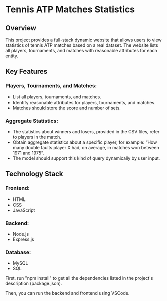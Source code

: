 # Tennis ATP Matches Statistics

## Overview
This project provides a full-stack dynamic website that allows users to view statistics of tennis ATP matches based on a real dataset. The website lists all players, tournaments, and matches with reasonable attributes for each entity.

## Key Features
### Players, Tournaments, and Matches:
- List all players, tournaments, and matches.
- Identify reasonable attributes for players, tournaments, and matches.
- Matches should store the score and number of sets.

### Aggregate Statistics:
- The statistics about winners and losers, provided in the CSV files, refer to players in the match.
- Obtain aggregate statistics about a specific player, for example: “How many double faults player X had, on average, in matches won between 1971 and 1975”.
- The model should support this kind of query dynamically by user input.

## Technology Stack
### Frontend:
- HTML
- CSS
- JavaScript

### Backend:
- Node.js
- Express.js

### Database:
- MySQL
- SQL

First, run "npm install" to get all the dependencies
listed in the project's description (package.json).

Then, you can run the backend and frontend using VSCode.
